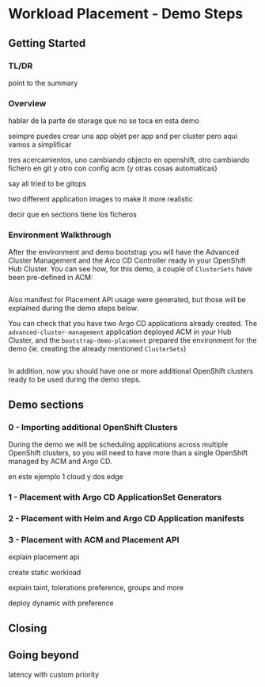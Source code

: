 # Workload Placement - Demo Steps

## Getting Started


### TL/DR


point to the summary



### Overview

hablar de la parte de storage que no se toca en esta demo




seimpre puedes crear una app objet per app and per cluster pero aqui vamos a simplificar



tres acercamientos, uno cambiando objecto en openshift, otro cambiando fichero en git y otro con config acm (y otras cosas automaticas)


say all tried to be gitops

two different application images to make it more realistic


decir que en sections tiene los ficheros




### Environment Walkthrough

After the environment and demo bootstrap you will have the Advanced Cluster Management and the Arco CD Controller ready in your OpenShift Hub Cluster. You can see how, for this demo, a couple of `ClusterSets` have been pre-defined in ACM:


<image>


Also manifest for Placement API usage were generated, but those will be explained during the demo steps below.

You can check that you have two Argo CD applications already created. The `advanced-cluster-management` application deployed ACM in your Hub Cluster, and the `bootstrap-demo-placement` prepared the environment for the demo (ie. creating the already mentioned `ClusterSets`)

<image>


In addition, now you should have one or more additional OpenShift clusters ready to be used during the demo steps.


## Demo sections

### 0 - Importing additional OpenShift Clusters

During the demo we will be scheduling applications across multiple OpenShift clusters, so you will need to have more than a single OpenShift managed by ACM and Argo CD.



en este ejemplo 1 cloud y dos edge



### 1 - Placement with Argo CD ApplicationSet Generators




### 2 - Placement with Helm and Argo CD Application manifests





### 3 - Placement with ACM and Placement API

explain placement api


create static workload


explain taint, tolerations preference, groups and more


deploy dynamic with preference





## Closing






## Going beyond


latency with custom priority











